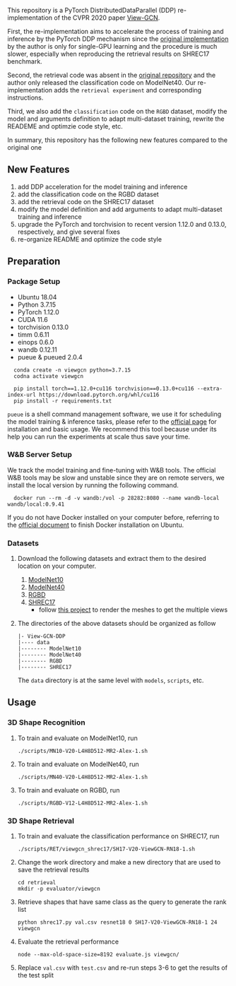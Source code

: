 This repository is a PyTorch DistributedDataParallel (DDP) re-implementation of the CVPR 2020 paper 
[View-GCN](https://openaccess.thecvf.com/content_CVPR_2020/html/Wei_View-GCN_View-Based_Graph_Convolutional_Network_for_3D_Shape_Analysis_CVPR_2020_paper.html). 

First, the re-implementation aims to accelerate the process of training and inference by the PyTorch DDP mechanism since
the [original implementation](https://github.com/weixmath/view-GCN) by the author is only for single-GPU learning
and the procedure is much slower, especially when reproducing the retrieval results on SHREC17 benchmark. 

Second, the retrieval code was absent in the [original repository](https://github.com/weixmath/view-GCN) and 
the author only released the classification code on ModelNet40. Our re-implementation adds the `retrieval experiment` and corresponding instructions. 

Third, we also add the `classification` code on the `RGBD` dataset, modify the model and arguments definition to adapt multi-dataset training, 
rewrite the READEME and optimzie code style, etc.

In summary, this repository has the following new features compared to the original one

## New Features
1. add DDP acceleration for the model training and inference
2. add the classification code on the RGBD dataset
3. add the retrieval code on the SHREC17 dataset
4. modify the model definition and add arguments to adapt multi-dataset training and inference 
5. upgrade the PyTorch and torchvision to recent version 1.12.0 and 0.13.0, respectively, and give several fixes
6. re-organize README and optimize the code style

## Preparation
### Package Setup
* Ubuntu 18.04
* Python 3.7.15
* PyTorch 1.12.0
* CUDA 11.6
* torchvision 0.13.0
* timm 0.6.11
* einops 0.6.0
* wandb 0.12.11
* pueue & pueued 2.0.4

```shell
  conda create -n viewgcn python=3.7.15
  codna activate viewgcn

  pip install torch==1.12.0+cu116 torchvision==0.13.0+cu116 --extra-index-url https://download.pytorch.org/whl/cu116
  pip install -r requirements.txt
```

`pueue` is a shell command management software, we use it for scheduling the model training & inference tasks, please refer to the [official page](https://github.com/Nukesor/pueue) for installation and basic usage. 
We recommend this tool because under its help you can run the experiments at scale thus save your time. 

### W&B Server Setup
We track the model training and fine-tuning with W&B tools. The official W&B tools may be slow and unstable since 
they are on remote servers, we install the local version by running the following command. 

```shell
  docker run --rm -d -v wandb:/vol -p 28282:8080 --name wandb-local wandb/local:0.9.41
```

If you do not have Docker installed on your computer before, referring to the [official document](https://docs.docker.com/engine/install/ubuntu/) to finish Docker installation on Ubuntu.

### Datasets
1. Download the following datasets and extract them to the desired location on your computer. 
    1. [ModelNet10](https://data.airc.aist.go.jp/kanezaki.asako/data/modelnet10v2png_ori2.tar)
    2. [ModelNet40](https://data.airc.aist.go.jp/kanezaki.asako/data/modelnet40v2png_ori4.tar)
    3. [RGBD](https://rgbd-dataset.cs.washington.edu/dataset/)
    4. [SHREC17](https://shapenet.cs.stanford.edu/shrec17/)
        - follow [this project](https://github.com/kanezaki/SHREC2017_track3) to render the meshes to get the multiple views

2. The directories of the above datasets should be organized as follow 
    ```
    |- View-GCN-DDP
    |---- data
    |-------- ModelNet10
    |-------- ModelNet40
    |-------- RGBD
    |-------- SHREC17
    ```
    The `data` directory is at the same level with `models`, `scripts`, etc.

## Usage
### 3D Shape Recognition
1. To train and evaluate on ModelNet10, run
    ```shell
    ./scripts/MN10-V20-L4H8D512-MR2-Alex-1.sh
    ```

2. To train and evaluate on ModelNet40, run
    ```shell
    ./scripts/MN40-V20-L4H8D512-MR2-Alex-1.sh
    ```

3. To train and evaluate on RGBD, run
    ```shell
    ./scripts/RGBD-V12-L4H8D512-MR2-Alex-1.sh
    ```

### 3D Shape Retrieval
1. To train and evaluate the classification performance on SHREC17, run
    ```shell
    ./scripts/RET/viewgcn_shrec17/SH17-V20-ViewGCN-RN18-1.sh
    ```

2. Change the work directory and make a new directory that are used to save the retrieval results
    ```
    cd retrieval
    mkdir -p evaluator/viewgcn
    ```

3. Retrieve shapes that have same class as the query to generate the rank list
    ```
    python shrec17.py val.csv resnet18 0 SH17-V20-ViewGCN-RN18-1 24 viewgcn
    ```

4. Evaluate the retrieval performance
    ```
    node --max-old-space-size=8192 evaluate.js viewgcn/
    ```

5. Replace `val.csv` with `test.csv` and re-run steps 3-6 to get the results of the test split